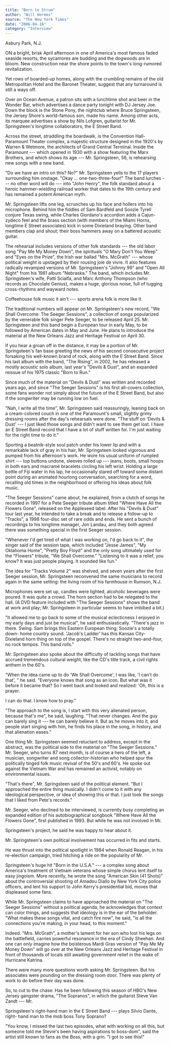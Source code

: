 ```yaml
---
title: "Born to Strum"
author: "Will Hermes"
source: "The New York Times"
date: "2006-04-16"
category: "Interview"
---
```


Asbury Park, N.J.

ON a bright, brisk April afternoon in one of America's most famous faded seaside resorts, the sycamores are budding and the dogwoods are in bloom. New construction near the shore points to the town's long-rumored revitalization.

Yet rows of boarded-up homes, along with the crumbling remains of the old Metropolitan Hotel and the Baronet Theater, suggest that any turnaround is still a ways off.

Over on Ocean Avenue, a patron sits with a lunchtime shot and beer in the Wonder Bar, which advertises a dance party tonight with DJ Jersey Joe. Down the block is the Stone Pony, the nightclub where Bruce Springsteen, the Jersey Shore's world-famous son, made his name. Among other acts, its marquee advertises a show by Nils Lofgren, guitarist for Mr. Springsteen's longtime collaborators, the E Street Band.

Across the street, straddling the boardwalk, is the Convention Hall-Paramount Theater complex, a majestic structure designed in the 1920's by Warren & Wetmore, the architects of Grand Central Terminal. Inside the Paramount --- which opened in 1930 with a show featuring the Marx Brothers, and which shows its age --- Mr. Springsteen, 56, is rehearsing new songs with a new band.

"Do we have an intro on this? No?" Mr. Springsteen yells to the 17 players surrounding him onstage. "Okay ... one-two-three-four!" The band lurches --- no other word will do --- into "John Henry", the folk standard about a heroic hammer-wielding railroad worker that dates to the 19th century and has remained a potent American myth.

Mr. Springsteen lifts one leg, scrunches up his face and hollers into his microphone. Behind him the fiddles of Sam Bardfeld and Soozie Tyrell conjure Texas swing, while Charles Giordano's accordion adds a Cajun-zydeco feel and the brass section (with members of the Miami Horns, longtime E Street associates) kick in some Dixieland braying. Other band members clap and shout; their boss hammers away on a battered acoustic guitar.

The rehearsal includes versions of other folk standards --- the old labor song "Pay Me My Money Down", the spirituals "O Mary Don't You Weep" and "Eyes on the Prize", the Irish war ballad "Mrs. McGrath" --- whose political weight is upstaged by their rousing joie de vivre. It also features radically revamped versions of Mr. Springsteen's "Johnny 99" and "Open All Night" from his 1981 album "Nebraska." The band, which includes Mr. Springsteen's wife, Patti Scialfa, and Marc Anthony Thompson (who records as Chocolate Genius), makes a huge, glorious noise, full of tugging cross-rhythms and wayward notes.

Coffeehouse folk music it ain't --- sports arena folk is more like it.

The traditional numbers will appear on Mr. Springsteen's new record, "We Shall Overcome: The Seeger Sessions", a collection of songs popularized by the venerable folk singer Pete Seeger, to be released April 25. Mr. Springsteen and this band begin a European tour in early May, to be followed by American dates in May and June. He plans to introduce the material at the New Orleans Jazz and Heritage Festival on April 30.

If you hear a groan off in the distance, it may be a portion of Mr. Springsteen's fan base greeting the news of his second consecutive project forsaking his well-known brand of rock, along with the E Street Band. Since his last album with the band, "The Rising", in 2002, he has released a mostly acoustic solo album, last year's "Devils & Dust", and an expanded reissue of his 1975 classic "Born to Run."

Since much of the material on "Devils & Dust" was written and recorded years ago, and since "The Seeger Sessions" is his first all-covers collection, some fans wonder not simply about the future of the E Street Band, but also if the songwriter may be running low on fuel.

"Nah, I write all the time", Mr. Springsteen said reassuringly, leaning back on a cream-colored couch in one of the Paramount's small, slightly grimy dressing rooms after the day's rehearsals were done. "The stuff on 'Devils & Dust' --- I just liked those songs and didn't want to see them get lost. I have an E Street Band record that I have a lot of stuff written for. I'm just waiting for the right time to do it."

Sporting a beatnik-style soul patch under his lower lip and with a remarkable lack of gray in his hair, Mr. Springsteen looked vigorous and pumped from his afternoon's work. He wore his usual uniform of rumpled shirt --- top buttons undone, sleeves rolled up --- jeans, boots, small hoops in both ears and macramé bracelets circling his left wrist. Holding a large bottle of Fiji water in his lap, he occasionally stared off toward some distant point during an animated hourlong conversation, searching for a word, recalling old times in the neighborhood or offering his ideas about folk music.

"The Seeger Sessions" came about, he explained, from a clutch of songs he recorded in 1997 for a Pete Seeger tribute album titled "Where Have All the Flowers Gone", released on the Appleseed label. After his "Devils & Dust" tour last year, he intended to take a break and to release a follow-up to "Tracks", a 1998 four-disc set of rare odds and ends. He sent a bunch of recordings to his longtime manager, Jon Landau, and they both agreed there was something special in the first Seeger session.

"Whenever I'd get tired of what I was working on, I'd go back to it", the singer said of the session tape, which included "Jesse James", "My Oklahoma Home", "Pretty Boy Floyd" and the only song ultimately used for the "Flowers" tribute, "We Shall Overcome." "Listening to it was a relief, you know? It was just people playing. It sounded like fun."

The idea for "Tracks Volume 2" was shelved, and seven years after the first Seeger session, Mr. Springsteen reconvened the same musicians to record again in the same setting: the living room of his farmhouse in Rumson, N.J.

Microphones were set up, candles were lighted, alcoholic beverages were poured. It was quite a crowd. The horn section had to be relegated to the hall. (A DVD feature included with "The Seeger Sessions" shows the band at work and play; Mr. Springsteen in particular seems to have imbibed a bit.)

"It allowed me to go back to some of the musical eclecticness I enjoyed in my early days and just be musical", he said enthusiastically. "There's jazz in there. Swing. Sam brings this Eastern European thing; Soozie's a totally down- home country sound. 'Jacob's Ladder' has this Kansas City-Dixieland horn thing on top of the gospel. There's no straight two-and-four, no rock tempos. This band rolls."

Mr. Springsteen also spoke about the difficulty of tackling songs that have accrued tremendous cultural weight, like the CD's title track, a civil rights anthem in the 60's.

"When the idea came up to do 'We Shall Overcome', I was like, 'I can't do that', " he said. "Everyone knows that song as an icon. But what was it before it became that? So I went back and looked and realized: 'Oh, this is a prayer.

I can do that. I know how to pray."

"The approach to the song is, I start with this very alienated person, because that's me", he said, laughing. "That never changes. And the guy can barely sing it --- he can barely believe it. But as he moves into it, and people start singing with him, he finds his place in the song, in history, and that alienation eases."

One thing Mr. Springsteen seemed reluctant to address, except in the abstract, was the political side to the material on "The Seeger Sessions." Mr. Seeger, who turns 87 next month, is of course a hero of the left, a musician, songwriter and song collector-historian who helped spur the politically tinged folk music revival of the 50's and 60's. He spoke out against the Vietnam War and has remained an activist, notably on environmental issues.

"That's there", Mr. Springsteen said of the political element. "But I approached the entire thing musically. I didn't come to it with any ideological perspective, or idea of showing this or that. I just took the songs that I liked from Pete's records."

Mr. Seeger, who declined to be interviewed, is currently busy completing an expanded edition of his autobiographical songbook "Where Have All the Flowers Gone", first published in 1993. But while he was not involved in Mr.

Springsteen's project, he said he was happy to hear about it.

Mr. Springsteen's own political involvement has occurred in fits and starts.

He was thrust into the political spotlight in 1984 when Ronald Reagan, in his re-election campaign, tried hitching a ride on the popularity of Mr.

Springsteen's huge hit "Born in the U.S.A." --- a complex song about America's treatment of Vietnam veterans whose simple chorus lent itself to easy jingoism. More recently, he wrote the song "American Skin (41 Shots)" about the controversial shooting of Amadou Diallo by New York City police officers, and lent his support to John Kerry's presidential bid, moves that displeased some fans.

While Mr. Springsteen claims to have approached the material on "The Seeger Sessions" without a political agenda, he acknowledges that context can color things, and suggests that ideology is in the ear of the beholder. "What makes these songs vital, and catch fire now", he said, "is all the connections you're making, in your head, to this moment."

Indeed. "Mrs. McGrath", a mother's lament for her son who lost his legs on the battlefield, carries powerful resonance in the era of Cindy Sheehan. And one can only imagine how the boisterous Mardi Gras version of "Pay Me My Money Down" will go over at the New Orleans Jazz and Heritage Festival in front of thousands of locals still awaiting government relief in the wake of Hurricane Katrina.

There were many more questions worth asking Mr. Springsteen. But his associates were pounding on the dressing room door. There was plenty of work to do before their day was done.

So, to cut to the chase: Has he been following this season of HBO's New Jersey gangster drama, "The Sopranos", in which the guitarist Steve Van Zandt --- Mr.

Springsteen's right-hand man in the E Street Band --- plays Silvio Dante, right- hand man to the mob boss Tony Soprano?

"You know, I missed the last two episodes, what with working on all this, but someone told me Stevie's been having aspirations to boss-dom", said the artist still known to fans as the Boss, with a grin. "I got to see this!"